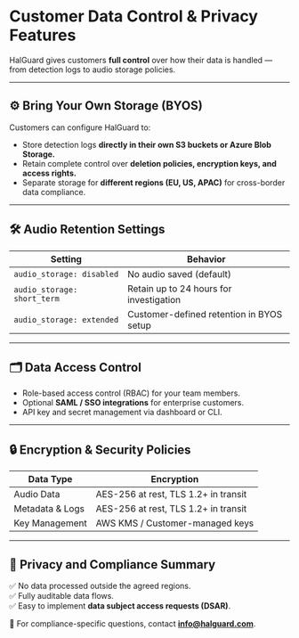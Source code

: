 # Customer Data Control & Privacy Features

HalGuard gives customers **full control** over how their data is handled — from detection logs to audio storage policies.

---

## ⚙️ Bring Your Own Storage (BYOS)

Customers can configure HalGuard to:

- Store detection logs **directly in their own S3 buckets or Azure Blob Storage.**
- Retain complete control over **deletion policies, encryption keys, and access rights.**
- Separate storage for **different regions (EU, US, APAC)** for cross-border data compliance.

---

## 🛠️ Audio Retention Settings

| Setting                     | Behavior                          |
|-----------------------------|------------------------------------|
| `audio_storage: disabled`     | No audio saved (default)          |
| `audio_storage: short_term`   | Retain up to 24 hours for investigation |
| `audio_storage: extended`     | Customer-defined retention in BYOS setup |

---

## 🗂️ Data Access Control

- Role-based access control (RBAC) for your team members.
- Optional **SAML / SSO integrations** for enterprise customers.
- API key and secret management via dashboard or CLI.

---

## 🔒 Encryption & Security Policies

| Data Type            | Encryption                           |
|----------------------|----------------------------------------|
| Audio Data           | AES-256 at rest, TLS 1.2+ in transit  |
| Metadata & Logs      | AES-256 at rest, TLS 1.2+ in transit  |
| Key Management       | AWS KMS / Customer-managed keys       |

---

## 📌 Privacy and Compliance Summary

✅ No data processed outside the agreed regions.  
✅ Fully auditable data flows.  
✅ Easy to implement **data subject access requests (DSAR)**.

🔗 For compliance-specific questions, contact **info@halguard.com**.
